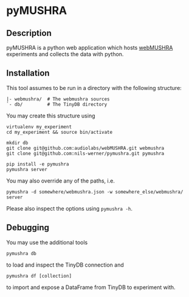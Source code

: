pyMUSHRA
========

Description
-----------

pyMUSHRA is a python web application which hosts [webMUSHRA](https://github.com/audiolabs/webMUSHRA) experiments
and collects the data with python.

Installation
------------

This tool assumes to be run in a directory with the following structure:

    |- webmushra/  # The webmushra sources
    `- db/         # The TinyDB directory


You may create this structure using

    virtualenv my_experiment
    cd my_experiment && source bin/activate

    mkdir db
    git clone git@github.com:audiolabs/webMUSHRA.git webmushra
    git clone git@github.com:nils-werner/pymushra.git pymushra

    pip install -e pymushra
    pymushra server

You may also override any of the paths, i.e.

    pymushra -d somewhere/webmushra.json -w somewhere_else/webmushra/ server

Please also inspect the options using `pymushra -h`.


Debugging
---------

You may use the additional tools

    pymushra db

to load and inspect the TinyDB connection and

    pymushra df [collection]

to import and expose a DataFrame from TinyDB to experiment with.
